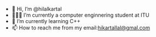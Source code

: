 - 👋 Hi, I’m @hilalkartal
- 👩🏻‍🎓 I’m currently a computer enginnering student at ITU
- 🌱 I’m currently learning C++
- 📫 How to reach me from my email:hikartallal@gmal.com


<!---
hilalkartal/hilalkartal is a ✨ special ✨ repository because its `README.md` (this file) appears on your GitHub profile.
You can click the Preview link to take a look at your changes.

other changes in time:
- ⚡ Fun fact: ...
- 💞️ I’m looking to collaborate on ...
--->
